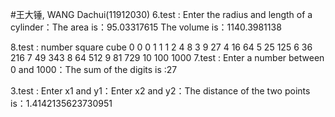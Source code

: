 #王大锤, WANG Dachui(11912030)
6.test	: Enter the radius and length of a cylinder：The area is：95.03317615
The volume is：1140.3981138

8.test	: number   square   cube
     0        0      0
     1        1      1
     2        4      8
     3        9     27
     4       16     64
     5       25    125
     6       36    216
     7       49    343
     8       64    512
     9       81    729
    10      100   1000
7.test	: Enter a number between 0 and 1000：The sum of the digits is :27

3.test	: Enter x1 and y1：Enter x2 and y2：The distance of the two points is：1.4142135623730951


